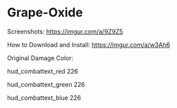 # Grape-Oxide
Screenshots: https://imgur.com/a/9Z9Z5

How to Download and Install: https://imgur.com/a/w3Ah6

Original Damage Color:

hud_combattext_red 226

hud_combattext_green 226

hud_combattext_blue 226
